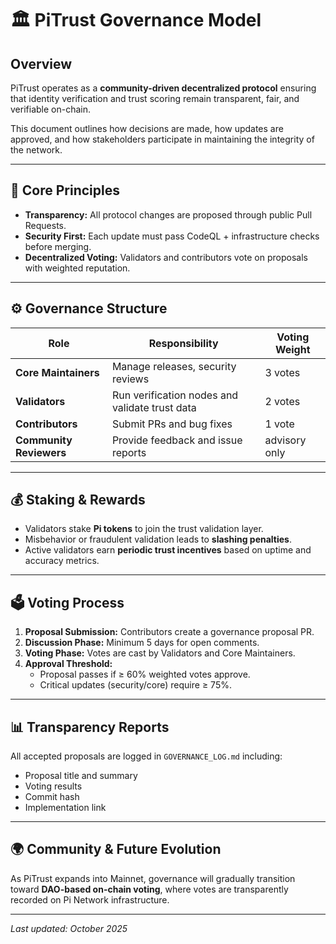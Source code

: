# 🏛 PiTrust Governance Model

## Overview
PiTrust operates as a **community-driven decentralized protocol** ensuring that identity verification and trust scoring remain transparent, fair, and verifiable on-chain.

This document outlines how decisions are made, how updates are approved, and how stakeholders participate in maintaining the integrity of the network.

---

## 🧠 Core Principles
- **Transparency:** All protocol changes are proposed through public Pull Requests.
- **Security First:** Each update must pass CodeQL + infrastructure checks before merging.
- **Decentralized Voting:** Validators and contributors vote on proposals with weighted reputation.

---

## ⚙ Governance Structure
| Role | Responsibility | Voting Weight |
|------|----------------|----------------|
| **Core Maintainers** | Manage releases, security reviews | 3 votes |
| **Validators** | Run verification nodes and validate trust data | 2 votes |
| **Contributors** | Submit PRs and bug fixes | 1 vote |
| **Community Reviewers** | Provide feedback and issue reports | advisory only |

---

## 💰 Staking & Rewards
- Validators stake **Pi tokens** to join the trust validation layer.  
- Misbehavior or fraudulent validation leads to **slashing penalties**.  
- Active validators earn **periodic trust incentives** based on uptime and accuracy metrics.

---

## 🗳 Voting Process
1. **Proposal Submission:** Contributors create a governance proposal PR.
2. **Discussion Phase:** Minimum 5 days for open comments.
3. **Voting Phase:** Votes are cast by Validators and Core Maintainers.
4. **Approval Threshold:**  
   - Proposal passes if ≥ 60% weighted votes approve.  
   - Critical updates (security/core) require ≥ 75%.

---

## 📊 Transparency Reports
All accepted proposals are logged in `GOVERNANCE_LOG.md` including:
- Proposal title and summary
- Voting results
- Commit hash
- Implementation link

---

## 🌍 Community & Future Evolution
As PiTrust expands into Mainnet, governance will gradually transition toward **DAO-based on-chain voting**, where votes are transparently recorded on Pi Network infrastructure.

---

*Last updated: October 2025*
